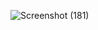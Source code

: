 ![Screenshot (181)](https://github.com/user-attachments/assets/ba4d8e0c-6f34-4dd9-a50b-4e7f0da849ae)
